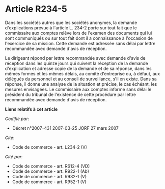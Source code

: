 # Article R234-5

Dans les sociétés autres que les sociétés anonymes, la demande d'explications prévue à l'article L. 234-2 porte sur tout fait
que le commissaire aux comptes relève lors de l'examen des documents qui lui sont communiqués ou sur tout fait dont il a
connaissance à l'occasion de l'exercice de sa mission. Cette demande est adressée sans délai par lettre recommandée avec
demande d'avis de réception. 

Le dirigeant répond par lettre recommandée avec demande d'avis de réception dans les quinze jours qui suivent la réception de
la demande d'explication et adresse copie de la demande et de sa réponse, dans les mêmes formes et les mêmes délais, au
comité d'entreprise ou, à défaut, aux délégués du personnel et au conseil de surveillance, s'il en existe. Dans sa réponse,
il donne une analyse de la situation et précise, le cas échéant, les mesures envisagées. Le commissaire aux comptes informe
sans délai le président du tribunal de l'existence de cette procédure par lettre recommandée avec demande d'avis de
réception.

**Liens relatifs à cet article**

_Codifié par_:

  - Décret n°2007-431 2007-03-25 JORF 27 mars 2007

_Cite_:

  - Code de commerce - art. L234-2 (V)

_Cité par_:

  - Code de commerce - art. R612-4 (VD)
  - Code de commerce - art. R922-1 (Ab)
  - Code de commerce - art. R932-1 (V)
  - Code de commerce - art. R952-1 (V)
